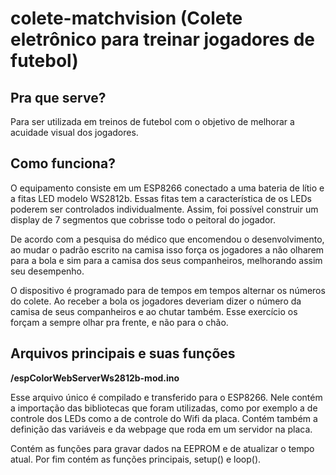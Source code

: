 # colete-matchvision (Colete eletrônico para treinar jogadores de futebol)

## Pra que serve?

Para ser utilizada em treinos de futebol com o objetivo de melhorar a acuidade visual dos jogadores.


## Como funciona?

O equipamento consiste em um ESP8266 conectado a uma bateria de lítio e a fitas LED modelo WS2812b. Essas fitas tem a característica de os LEDs poderem ser controlados individualmente. Assim, foi possível construir um display de 7 segmentos que cobrisse todo o peitoral do jogador.

De acordo com a pesquisa do médico que encomendou o desenvolvimento, ao mudar o padrão escrito na camisa isso força os jogadores a não olharem para a bola e sim para a camisa dos seus companheiros, melhorando assim seu desempenho.

O dispositivo é programado para de tempos em tempos alternar os números do colete. Ao receber a bola os jogadores deveriam dizer o número da camisa de seus companheiros e ao chutar também. Esse exercício os forçam a sempre olhar pra frente, e não para o chão.


## Arquivos principais e suas funções

**/espColorWebServerWs2812b-mod.ino**

Esse arquivo único é compilado e transferido para o ESP8266. Nele contém a importação das bibliotecas que foram utilizadas, como por exemplo a de controle dos LEDs como a de controle do Wifi da placa. Contém também a definição das variáveis e da webpage que roda em um servidor na placa.

Contém as funções para gravar dados na EEPROM e de atualizar o tempo atual. Por fim contém as funções principais, setup() e loop().

